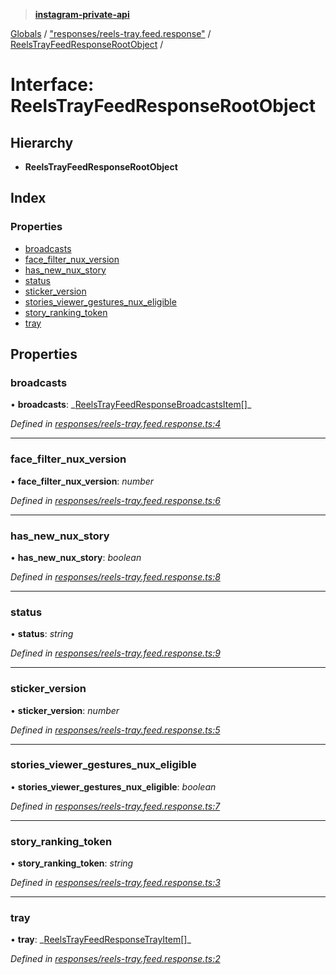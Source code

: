> **[instagram-private-api](../README.md)**

[Globals](../README.md) / ["responses/reels-tray.feed.response"](../modules/_responses_reels_tray_feed_response_.md) / [ReelsTrayFeedResponseRootObject](_responses_reels_tray_feed_response_.reelstrayfeedresponserootobject.md) /

# Interface: ReelsTrayFeedResponseRootObject

## Hierarchy

- **ReelsTrayFeedResponseRootObject**

## Index

### Properties

- [broadcasts](_responses_reels_tray_feed_response_.reelstrayfeedresponserootobject.md#broadcasts)
- [face_filter_nux_version](_responses_reels_tray_feed_response_.reelstrayfeedresponserootobject.md#face_filter_nux_version)
- [has_new_nux_story](_responses_reels_tray_feed_response_.reelstrayfeedresponserootobject.md#has_new_nux_story)
- [status](_responses_reels_tray_feed_response_.reelstrayfeedresponserootobject.md#status)
- [sticker_version](_responses_reels_tray_feed_response_.reelstrayfeedresponserootobject.md#sticker_version)
- [stories_viewer_gestures_nux_eligible](_responses_reels_tray_feed_response_.reelstrayfeedresponserootobject.md#stories_viewer_gestures_nux_eligible)
- [story_ranking_token](_responses_reels_tray_feed_response_.reelstrayfeedresponserootobject.md#story_ranking_token)
- [tray](_responses_reels_tray_feed_response_.reelstrayfeedresponserootobject.md#tray)

## Properties

### broadcasts

• **broadcasts**: _[ReelsTrayFeedResponseBroadcastsItem](\_responses_reels_tray_feed_response_.reelstrayfeedresponsebroadcastsitem.md)[]\_

_Defined in [responses/reels-tray.feed.response.ts:4](https://github.com/realinstadude/instagram-private-api/blob/4ae8fec/src/responses/reels-tray.feed.response.ts#L4)_

---

### face_filter_nux_version

• **face_filter_nux_version**: _number_

_Defined in [responses/reels-tray.feed.response.ts:6](https://github.com/realinstadude/instagram-private-api/blob/4ae8fec/src/responses/reels-tray.feed.response.ts#L6)_

---

### has_new_nux_story

• **has_new_nux_story**: _boolean_

_Defined in [responses/reels-tray.feed.response.ts:8](https://github.com/realinstadude/instagram-private-api/blob/4ae8fec/src/responses/reels-tray.feed.response.ts#L8)_

---

### status

• **status**: _string_

_Defined in [responses/reels-tray.feed.response.ts:9](https://github.com/realinstadude/instagram-private-api/blob/4ae8fec/src/responses/reels-tray.feed.response.ts#L9)_

---

### sticker_version

• **sticker_version**: _number_

_Defined in [responses/reels-tray.feed.response.ts:5](https://github.com/realinstadude/instagram-private-api/blob/4ae8fec/src/responses/reels-tray.feed.response.ts#L5)_

---

### stories_viewer_gestures_nux_eligible

• **stories_viewer_gestures_nux_eligible**: _boolean_

_Defined in [responses/reels-tray.feed.response.ts:7](https://github.com/realinstadude/instagram-private-api/blob/4ae8fec/src/responses/reels-tray.feed.response.ts#L7)_

---

### story_ranking_token

• **story_ranking_token**: _string_

_Defined in [responses/reels-tray.feed.response.ts:3](https://github.com/realinstadude/instagram-private-api/blob/4ae8fec/src/responses/reels-tray.feed.response.ts#L3)_

---

### tray

• **tray**: _[ReelsTrayFeedResponseTrayItem](\_responses_reels_tray_feed_response_.reelstrayfeedresponsetrayitem.md)[]\_

_Defined in [responses/reels-tray.feed.response.ts:2](https://github.com/realinstadude/instagram-private-api/blob/4ae8fec/src/responses/reels-tray.feed.response.ts#L2)_
